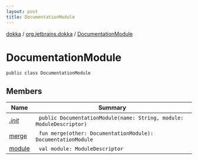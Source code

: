 ```yaml
---
layout: post
title: DocumentationModule
---
```

[dokka](../../index.md) / [org.jetbrains.dokka](../index.md) / [DocumentationModule](index.md)

# DocumentationModule

```
public class DocumentationModule
```
## Members
| Name | Summary |
|------|---------|
|[*.init*](_init_.md)|&nbsp;&nbsp;`public DocumentationModule(name: String, module: ModuleDescriptor)`<br>|
|[merge](merge.md)|&nbsp;&nbsp;`fun merge(other: DocumentationModule): DocumentationModule`<br>|
|[module](module.md)|&nbsp;&nbsp;`val module: ModuleDescriptor`<br>|
